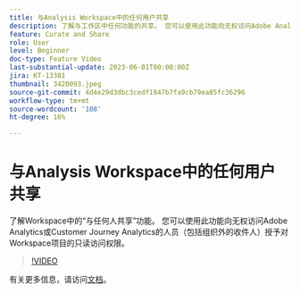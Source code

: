 ```yaml
---
title: 与Analysis Workspace中的任何用户共享
description: 了解与工作区中任何功能的共享。 您可以使用此功能向无权访问Adobe Analytics或CJA的用户（包括组织外的收件人）授予对工作区项目的只读访问权限。
feature: Curate and Share
role: User
level: Beginner
doc-type: Feature Video
last-substantial-update: 2023-06-01T00:00:00Z
jira: KT-13381
thumbnail: 3420093.jpeg
source-git-commit: 4d4e29d3dbc3cedf1847b7fa9cb79ea85fc36296
workflow-type: tm+mt
source-wordcount: '108'
ht-degree: 16%

---
```



# 与Analysis Workspace中的任何用户共享

了解Workspace中的“与任何人共享”功能。 您可以使用此功能向无权访问Adobe Analytics或Customer Journey Analytics的人员（包括组织外的收件人）授予对Workspace项目的只读访问权限。

>[!VIDEO](https://video.tv.adobe.com/v/3420093/?learn=on)

有关更多信息，请访问[文档](https://experienceleague.adobe.com/docs/analytics/analyze/analysis-workspace/curate-share/share-projects.html?lang=zh-Hans#share-public-link)。
